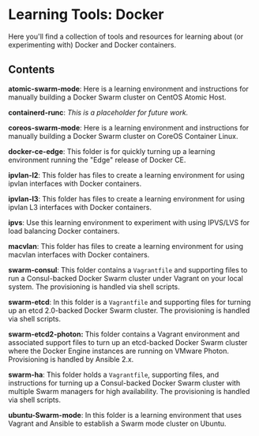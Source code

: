 # Learning Tools: Docker

Here you'll find a collection of tools and resources for learning about (or experimenting with) Docker and Docker containers.

## Contents

**atomic-swarm-mode**: Here is a learning environment and instructions for manually building a Docker Swarm cluster on CentOS Atomic Host.

**containerd-runc**: _This is a placeholder for future work._

**coreos-swarm-mode**: Here is a learning environment and instructions for manually building a Docker Swarm cluster on CoreOS Container Linux.

**docker-ce-edge**: This folder is for quickly turning up a learning environment running the "Edge" release of Docker CE.

**ipvlan-l2**: This folder has files to create a learning environment for using ipvlan interfaces with Docker containers.

**ipvlan-l3**: This folder has files to create a learning environment for using ipvlan L3 interfaces with Docker containers.

**ipvs**: Use this learning environment to experiment with using IPVS/LVS for load balancing Docker containers.

**macvlan**: This folder has files to create a learning environment for using macvlan interfaces with Docker containers.

**swarm-consul**: This folder contains a `Vagrantfile` and supporting files to run a Consul-backed Docker Swarm cluster under Vagrant on your local system. The provisioning is handled via shell scripts.

**swarm-etcd**: In this folder is a `Vagrantfile` and supporting files for turning up an etcd 2.0-backed Docker Swarm cluster. The provisioning is handled via shell scripts.

**swarm-etcd2-photon:** This folder contains a Vagrant environment and associated support files to turn up an etcd-backed Docker Swarm cluster where the Docker Engine instances are running on VMware Photon. Provisioning is handled by Ansible 2.x.

**swarm-ha**: This folder holds a `Vagrantfile`, supporting files, and instructions for turning up a Consul-backed Docker Swarm cluster with multiple Swarm managers for high availability. The provisioning is handled via shell scripts.

**ubuntu-Swarm-mode**: In this folder is a learning environment that uses Vagrant and Ansible to establish a Swarm mode cluster on Ubuntu.
